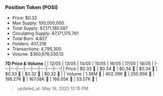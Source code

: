 
  ### Position Token (POSI)
  - Price: $0.32
  - Max Supply: 100,000,000
  - Total Supply: 67,171,180.587
  - Circulating Supply: 67,171,175.761
  - Total Burn: 4.827
  - Holders: 407,218
  - Transactions: 4,795,300
  - Volume: $360,676,530.13

  **7D Price & Volume**
  | | 12&#x2F;05 | 13&#x2F;05 | 14&#x2F;05 | 15&#x2F;05 | 16&#x2F;05 | 17&#x2F;05 | 18&#x2F;05 |
  |---|---|---|---|---|---|---|---|
  | Price | $0.33 🚀 | $0.34 🚀 | $0.34 🔻 | $0.34 🚀 | $0.33 🔻 | $0.32 🔻 | $0.32 🔻 |
  | Volume | 1.36M 🚀 | 402.39K 🔻 | 250.95K 🔻 | 196.27K 🔻 | 167.08K 🔻 | 166.05K 🔻 | 53.07K 🔻 |

  > updated_at: May 18, 2022 12:15 PM
